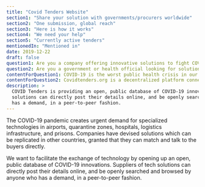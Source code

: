 ```yaml
---
title: "Covid Tenders Website"
section1: "Share your solution with governments/procurers worldwide"
section2: "One submission, global reach"
section3: "Here is how it works"
section4: "We need your help"
section5: "Currently active tenders"
mentionedIn: "Mentioned in"
date: 2019-12-22
draft: false
question1: Are you a company offering innovative solutions to fight COVID-19? > Click here
question2: Are you a government or health official looking for solutions to fight COVID-19? > Click here
contentForQuestion1: COVID-19 is the worst public health crisis in our lifetimes. If you have a solution that can be replicated anywhere in the world, covidtenders.org is a platform for you to match with the tenders directly that needs your solutions today.
contentForQuestion2: Covidtenders.org is a decentralized platform connecting authorities with companies from around the globe with developed technology solutions for COVID-19 - let it be specialized technologies in airports, quarantine zones, hospitals, logistics infrastructure, and prisons.
description: >
  COVID Tenders is providing an open, public database of COVID-19 innovations. Suppliers of tech
  solutions can directly post their details online, and be openly searched and browsed by anyone who
  has a demand, in a peer-to-peer fashion.
---
```


The COVID-19 pandemic creates urgent demand for specialized technologies in airports, quarantine zones,
hospitals, logistics infrastructure, and prisons. Companies have devised solutions which can be
replicated in other countries, granted that they can match and talk to the buyers directly.

We want to facilitate the exchange of technology by opening up an open, public database of COVID-19
innovations. Suppliers of tech solutions can directly post their details online, and be openly
searched and browsed by anyone who has a demand, in a peer-to-peer fashion.
